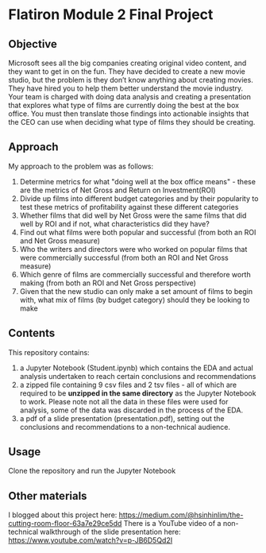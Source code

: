# Flatiron Module 2 Final Project

## Objective
Microsoft sees all the big companies creating original video content, and they want to get in on the fun. They have decided to create a new movie studio, but the problem is they don’t know anything about creating movies. They have hired you to help them better understand the movie industry. Your team is charged with doing data analysis and creating a presentation that explores what type of films are currently doing the best at the box office. You must then translate those findings into actionable insights that the CEO can use when deciding what type of films they should be creating.

## Approach
My approach to the problem was as follows:
1) Determine metrics for what "doing well at the box office means" - these are the metrics of Net Gross and Return on Investment(ROI)
2) Divide up films into different budget categories and by their popularity to test these metrics of profitability against these different categories
3) Whether films that did well by Net Gross were the same films that did well by ROI and if not, what characteristics did they have?
4) Find out what films were both popular and successful (from both an ROI and Net Gross measure)
5) Who the writers and directors were who worked on popular films that were commercially successful (from both an ROI and Net Gross measure)
6) Which genre of films are commercially successful and therefore worth making (from both an ROI and Net Gross perspective)
7) Given that the new studio can only make a set amount of films to begin with, what mix of films (by budget category) should they be looking to make

## Contents
This repository contains:
1) a Jupyter Notebook (Student.ipynb) which contains the EDA and actual analysis undertaken to reach certain conclusions and recommendations
2) a zipped file containing 9 csv files and 2 tsv files - all of which are required to be **unzipped in the same directory** as the Jupyter Notebook to work. Please note not all the data in these files were used for analysis, some of the data was discarded in the process of the EDA. 
3) a pdf of a slide presentation (presentation.pdf), setting out the conclusions and recommendations to a non-technical audience.

## Usage
Clone the repository and run the Jupyter Notebook

## Other materials
I blogged about this project here: https://medium.com/@hsinhinlim/the-cutting-room-floor-63a7e29ce5dd
There is a YouTube video of a non-technical walkthrough of the slide presentation here: https://www.youtube.com/watch?v=p-JB6D5Qd2I
